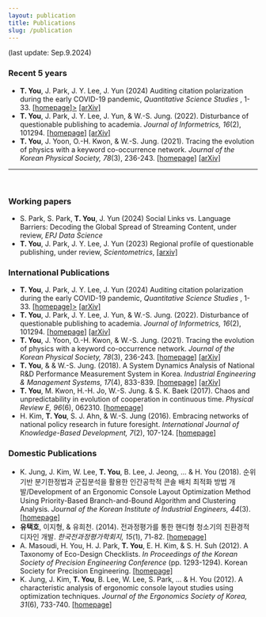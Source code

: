 ```yaml
---
layout: publication
title: Publications
slug: /publication
---
```


(last update: Sep.9.2024)

<h3> Recent 5 years </h3>
<ul>
  <li>
    <b>T. You</b>, J. Park, J. Y. Lee, J. Yun (2024) Auditing citation polarization during the early COVID-19 pandemic, <i>Quantitative Science Studies </i>, 1-33.
    <a href="https://doi.org/10.1162/qss_a_00326">[homepage]></a>
    <a href="https://arxiv.org/abs/2301.01926">[arXiv]</a>
  </li>
  <li>
    <b>T. You</b>, J. Park, J. Y. Lee, J. Yun, & W.-S. Jung. (2022). Disturbance of questionable publishing to academia. <i>Journal of Informetrics, 16</i>(2), 101294. 
    <a href="https://www.sciencedirect.com/science/article/pii/S1751157722000463">[homepage]</a>
    <a href="https://arxiv.org/abs/2106.15166">[arXiv]</a>
  </li>
  <li> 
    <b>T. You</b>, J. Yoon, O.-H. Kwon, & W.-S. Jung. (2021). Tracing the evolution of physics with a keyword co-occurrence network. <i>Journal of the Korean Physical Society, 78</i>(3), 236-243. 
    <a href="https://link.springer.com/article/10.1007/s40042-020-00051-5">[homepage]</a>
    <a href="https://arxiv.org/abs/2010.06111">[arXiv]</a>
  </li>
</ul>
<hr>
<br>


<h3> Working papers </h3>
<ul>
  <li>
    S. Park, S. Park, <b>T. You</b>, J. Yun (2024) Social Links vs. Language Barriers: Decoding the Global Spread of Streaming Content, under review, <i>EPJ Data Science</i>
  </li>
  <li>
    <b>T. You</b>, J. Park, J. Y. Lee, J. Yun (2023) Regional profile of questionable publishing, under review, <i>Scientometrics</i>, <a href="https://arxiv.org/abs/2301.01926">[arxiv]</a>
  </li>
</ul>

<h3> International Publications </h3>
<ul>
  <li>
    <b>T. You</b>, J. Park, J. Y. Lee, J. Yun (2024) Auditing citation polarization during the early COVID-19 pandemic, <i>Quantitative Science Studies </i>, 1-33.
    <a href="https://doi.org/10.1162/qss_a_00326">[homepage]></a>
    <a href="https://arxiv.org/abs/2301.01926">[arXiv]</a>
  </li>
  <li>
    <b>T. You</b>, J. Park, J. Y. Lee, J. Yun, & W.-S. Jung. (2022). Disturbance of questionable publishing to academia. <i>Journal of Informetrics, 16</i>(2), 101294. 
    <a href="https://www.sciencedirect.com/science/article/pii/S1751157722000463">[homepage]</a>
    <a href="https://arxiv.org/abs/2106.15166">[arXiv]</a>
  </li>
  <li> 
    <b>T. You</b>, J. Yoon, O.-H. Kwon, & W.-S. Jung. (2021). Tracing the evolution of physics with a keyword co-occurrence network. <i>Journal of the Korean Physical Society, 78</i>(3), 236-243. 
    <a href="https://link.springer.com/article/10.1007/s40042-020-00051-5">[homepage]</a>
    <a href="https://arxiv.org/abs/2010.06111">[arXiv]</a>
  </li>
  <li>
    <b>T. You</b>, & & W.-S. Jung. (2018). A System Dynamics Analysis of National R&D Performance Measurement System in Korea. <i>Industrial Engineering & Management Systems, 17</i>(4), 833-839.
    <a href=""http://www.iemsjl.org/journal/article.php?code=64941"">[homepage]</a>
    <a href="https://arxiv.org/abs/1901.05447">[arXiv]</a>
  </li>
  <li> 
    <b>T. You</b>, M. Kwon, H.-H. Jo, W.-S. Jung. & S. K. Baek (2017). Chaos and unpredictability in evolution of cooperation in continuous time. <i>Physical Review E, 96</i>(6), 062310.
    <a href="https://journals.aps.org/pre/abstract/10.1103/PhysRevE.96.062310">[homepage]</a>
  </li>  
  <li> 
    H. Kim, <b>T. You</b>, S. J. Ahn, & W.-S. Jung (2016). Embracing networks of national policy research in future foresight. <i>International Journal of Knowledge-Based Development, 7</i>(2), 107-124.
    <a href="https://www.inderscienceonline.com/doi/abs/10.1504/IJKBD.2016.076464">[homepage]</a>
  </li>
</ul>

<h3> Domestic Publications </h3>
<ul>
  <li>
    K. Jung, J. Kim, W. Lee, <b>T. You</b>, B. Lee, J. Jeong, ... & H. You (2018). 순위 기반 분기한정법과 군집분석을 활용한 인간공학적 콘솔 배치 최적화 방법 개발/Development of an Ergonomic Console Layout Optimization Method Using Priority-Based Branch-and-Bound Algorithm and Clustering Analysis. <i>Journal of the Korean Institute of Industrial Engineers, 44</i>(3).
    <a href="https://www.researchgate.net/publication/326091067_Development_of_an_Ergonomic_Console_Layout_Optimization_Method_Using_Priority-Based_Branch-and-Bound_Algorithm_and_Clustering_Analysis">[homepage]</a>
  </li>
  <li>
    <b>유택호</b>, 이지형, & 유희천. (2014). 전과정평가를 통한 핸디형 청소기의 친환경적 디자인 개발. <i>한국전과정평가학회지, 15</i>(1), 71-82.
    <a href="https://kiss.kstudy.com/thesis/thesis-view.asp?key=3278175">[homepage]</a>
  </li>
  <li> 
  A. Masoudi, H. You, H. J. Park, <b>T. You</b>, E. H. Kim, & S. H. Suh (2012). A Taxonomy of Eco-Design Checklists. <i>In Proceedings of the Korean Society of Precision Engineering Conference</i> (pp. 1293-1294). Korean Society for Precision Engineering.
    <a href="https://www.koreascience.or.kr/article/CFKO201231748030874.page">[homepage]</a>
  </li>
  <li> 
    K. Jung, J. Kim, <b>T. You</b>, B. Lee, W. Lee, S. Park, ... & H. You (2012). A characteristic analysis of ergonomic console layout studies using optimization techniques. <i>Journal of the Ergonomics Society of Korea, 31</i>(6), 733-740.
    <a href="https://www.koreascience.or.kr/article/JAKO201205061572878.page">[homepage]</a>
  </li>
</ul>

